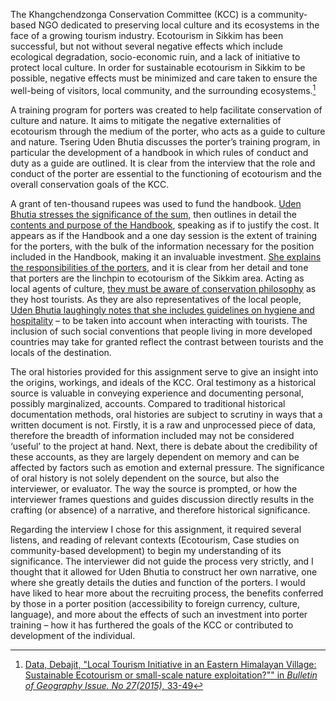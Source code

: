 
The Khangchendzonga Conservation Committee (KCC) is a community-based NGO dedicated to preserving local culture and its ecosystems in the face of a growing tourism industry. Ecotourism in Sikkim has been successful, but not without several negative effects which include ecological degradation, socio-economic ruin, and a lack of initiative to protect local culture. In order for sustainable ecotourism in Sikkim to be possible, negative effects must be minimized and care taken to ensure the well-being of visitors, local community, and the surrounding ecosystems.[^first]

A training program for porters was created to help facilitate conservation of culture and nature. It aims to mitigate the negative externalities of ecotourism through the medium of the porter, who acts as a guide to culture and nature. Tsering Uden Bhutia discusses the porter’s training program, in particular the development of a handbook in which rules of conduct and duty as a guide are outlined. It is clear from the interview that the role and conduct of the porter are essential to the functioning of ecotourism and the overall conservation goals of the KCC.

A grant of ten-thousand rupees was used to fund the handbook. <a href="#" onclick="javascript:seek(80)">Uden Bhutia stresses the significance of the sum,</a> then outlines in detail the <a href="#" onclick="javascript:seek(185)">contents and purpose of the Handbook</a>, speaking as if to justify the cost. It appears as if the Handbook and a one day session is the extent of training for the porters, with the bulk of the information necessary for the position included in the Handbook, making it an invaluable investment. <a href="#" onclick="javascript:seek(202)">She explains the responsibilities of the porters</a>, and it is clear from her detail and tone that porters are the linchpin to ecotourism of the Sikkim area. Acting as local agents of culture,  <a href="#" onclick="javascript:seek(237)">they must be aware of conservation philosophy</a> as they host tourists. As they are also representatives of the local people, <a href="#" onclick="javascript:seek(358)">Uden Bhutia laughingly notes that she includes guidelines on hygiene and hospitality</a> – to be taken into account when interacting with tourists. The inclusion of such social conventions that people living in more developed countries may take for granted reflect the contrast between tourists and the locals of the destination.

The oral histories provided for this assignment serve to give an insight into the origins, workings, and ideals of the KCC. Oral testimony as a historical source is valuable in conveying experience and documenting personal, possibly marginalized, accounts. Compared to traditional historical documentation methods, oral histories are subject to scrutiny in ways that a written document is not. Firstly, it is a raw and unprocessed piece of data, therefore the breadth of information included may not be considered ‘useful’ to the project at hand. Next, there is debate about the credibility of these accounts, as they are largely dependent on memory and can be affected by factors such as emotion and external pressure. The significance of oral history is not solely dependent on the source, but also the interviewer, or evaluator. The way the source is prompted, or how the interviewer frames questions and guides discussion directly results in the crafting (or absence) of a narrative, and therefore historical significance.

Regarding the interview I chose for this assignment, it required several listens, and reading of relevant contexts (Ecotourism, Case studies on community-based development) to begin my understanding of its significance. The interviewer did not guide the process very strictly, and I thought that it allowed for Uden Bhutia to construct her own narrative, one where she greatly details the duties and function of the porters. I would have liked to hear more about the recruiting process, the benefits conferred by those in a porter position (accessibility to foreign currency, culture, language), and more about the effects of such an investment into porter training – how it has furthered the goals of the KCC or contributed to development of the individual.

[^first]: [Data, Debajit, "Local Tourism Initiative in an Eastern Himalayan Village: Sustainable Ecotourism or small-scale nature exploitation?"" in _Bulletin of Geography Issue. No 27(2015),_ 33-49](https://simplelink.library.utoronto.ca/getUrl/535747)
